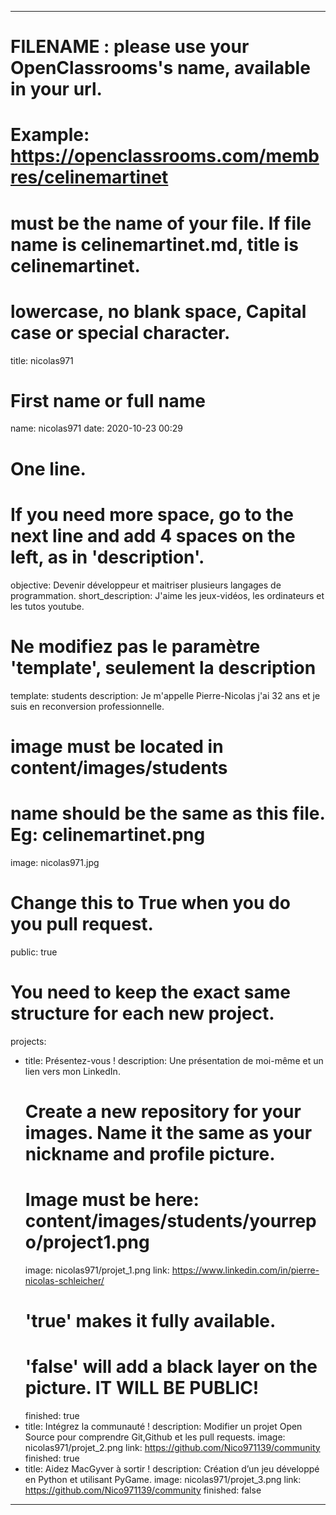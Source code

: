 ---

# FILENAME : please use your OpenClassrooms's name, available in your url.
# Example: https://openclassrooms.com/membres/celinemartinet
# must be the name of your file. If file name is celinemartinet.md, title is celinemartinet.
# lowercase, no blank space, Capital case or special character.
title: nicolas971

# First name or full name
name: nicolas971
date: 2020-10-23 00:29
 
# One line.
# If you need more space, go to the next line and add 4 spaces on the left, as in 'description'.
objective: Devenir développeur et maitriser plusieurs langages de programmation.
short_description: J'aime les jeux-vidéos, les ordinateurs et les tutos youtube.

# Ne modifiez pas le paramètre 'template', seulement la description
template: students
description:
	Je m'appelle Pierre-Nicolas j'ai 32 ans et je suis en reconversion professionnelle.	
# image must be located in content/images/students
# name should be the same as this file. Eg: celinemartinet.png
image: 	nicolas971.jpg

# Change this to True when you do you pull request.
public: true

# You need to keep the exact same structure for each new project.
projects:
  - title: Présentez-vous !
    description: Une présentation de moi-même et un lien vers mon LinkedIn.
    # Create a new repository for your images. Name it the same as your nickname and profile picture.
    # Image must be here: content/images/students/yourrepo/project1.png
    image: nicolas971/projet_1.png
    link: https://www.linkedin.com/in/pierre-nicolas-schleicher/
    # 'true' makes it fully available.
    # 'false' will add a black layer on the picture. IT WILL BE PUBLIC!
    finished: true
  - title: Intégrez la communauté !
    description: Modifier un projet Open Source pour comprendre Git,Github et les pull requests. 
    image: nicolas971/projet_2.png
    link: https://github.com/Nico971139/community
    finished: true
  - title: Aidez MacGyver à sortir !
    description: Création d’un jeu développé en Python et utilisant PyGame.
    image: nicolas971/projet_3.png
    link: https://github.com/Nico971139/community
    finished: false
---